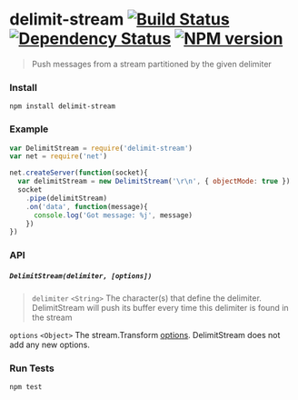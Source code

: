 # delimit-stream [![Build Status](https://travis-ci.org/jasonkuhrt/delimit-stream.png)](https://travis-ci.org/jasonkuhrt/delimit-stream) [![Dependency Status](https://gemnasium.com/jasonkuhrt/delimit-stream.png)](https://gemnasium.com/jasonkuhrt/delimit-stream) [![NPM version](https://badge.fury.io/js/delimit-stream.png)](http://badge.fury.io/js/delimit-stream)
> Push messages from a stream partitioned by the given delimiter

### Install
```
npm install delimit-stream
```

### Example
```js
var DelimitStream = require('delimit-stream')
var net = require('net')

net.createServer(function(socket){
  var delimitStream = new DelimitStream('\r\n', { objectMode: true })
  socket
    .pipe(delimitStream)
    .on('data', function(message){
      console.log('Got message: %j', message)
    })
})
```

### API
##### `DelimitStream(delimiter, [options])`
> `delimiter` `<String>`
  The character(s) that define the delimiter. DelimitStream will push its buffer every time this delimiter is found in the stream
>
  `options` `<Object>`
  The stream.Transform [options](http://nodejs.org/api/stream.html#stream_class_stream_transform). DelimitStream does not add any new options.

### Run Tests
```
npm test
```
